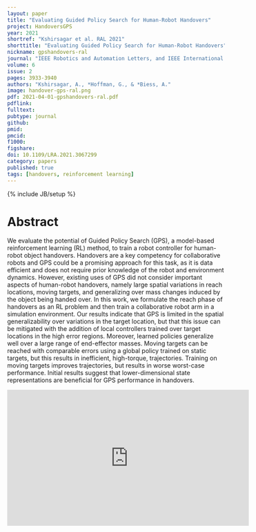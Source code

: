 ```yaml
---
layout: paper
title: "Evaluating Guided Policy Search for Human-Robot Handovers"
project: HandoversGPS
year: 2021
shortref: "Kshirsagar et al. RAL 2021"
shorttitle: "Evaluating Guided Policy Search for Human-Robot Handovers"
nickname: gpshandovers-ral
journal: "IEEE Robotics and Automation Letters, and IEEE International Conference on Robotics and Automation (ICRA)"
volume: 6
issue: 2
pages: 3933-3940
authors: "Kshirsagar, A., *Hoffman, G., & *Biess, A."
image: handover-gps-ral.png
pdf: 2021-04-01-gpshandovers-ral.pdf
pdflink:
fulltext:  
pubtype: journal
github:
pmid:  
pmcid:
f1000:
figshare:
doi: 10.1109/LRA.2021.3067299
category: papers
published: true
tags: [handovers, reinforcement learning]
---
```

{% include JB/setup %}

# Abstract

We evaluate the potential of Guided Policy Search
(GPS), a model-based reinforcement learning (RL) method, to train
a robot controller for human-robot object handovers. Handovers
are a key competency for collaborative robots and GPS could be a
promising approach for this task, as it is data efficient and does
not require prior knowledge of the robot and environment dynamics. However, existing uses of GPS did not consider important
aspects of human-robot handovers, namely large spatial variations
in reach locations, moving targets, and generalizing over mass
changes induced by the object being handed over. In this work, we
formulate the reach phase of handovers as an RL problem and then
train a collaborative robot arm in a simulation environment. Our
results indicate that GPS is limited in the spatial generalizability
over variations in the target location, but that this issue can be
mitigated with the addition of local controllers trained over target
locations in the high error regions. Moreover, learned policies
generalize well over a large range of end-effector masses. Moving
targets can be reached with comparable errors using a global policy
trained on static targets, but this results in inefficient, high-torque, trajectories. Training on moving targets improves trajectories, but
results in worse worst-case performance. Initial results suggest
that lower-dimensional state representations are beneficial for GPS
performance in handovers.

<center>
<iframe width="560" height="315" src="https://www.youtube.com/embed/8Y5w-gidfr4" frameborder="0" allow="accelerometer; autoplay; clipboard-write; encrypted-media; gyroscope; picture-in-picture" allowfullscreen></iframe>
</center>